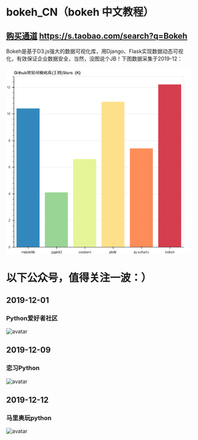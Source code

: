 # bokeh_CN（bokeh 中文教程）  
## [购买通道](https://s.taobao.com/search?q=Bokeh) https://s.taobao.com/search?q=Bokeh  

Bokeh是基于D3.js强大的数据可视化库，用Django、Flask实现数据动态可视化，有效保证企业数据安全，当然，没图说个JB！下图数据采集于2019-12：

  
![avatar](bokeh_plot.png)  

  
# 以下公众号，值得关注一波：）  
## 2019-12-01
### Python爱好者社区  
![avatar](https://mp.weixin.qq.com/mp/qrcode?scene=10000004&size=102&__biz=MzI5NDY1MjQzNA==&mid=2247491051&idx=5&sn=b888b7f1ec2eeb1b01d26d42134f0c4e&send_time=)  

## 2019-12-09 
### 恋习Python
![avatar](https://mp.weixin.qq.com/mp/qrcode?scene=10000004&size=102&__biz=MzIzNTg3MDQyMQ==&mid=2247486086&idx=3&sn=bcc1b8a2da392a67b9f4e61ec6a8c16c&send_time=)

## 2019-12-12  
### 马里奥玩python   
![avatar](https://mp.weixin.qq.com/mp/qrcode?scene=10000004&size=102&__biz=MzUyNjg4Mjc1OA==&mid=2247484312&idx=1&sn=c617b6efa9c4e1ead1ee9cc3ea60265d&send_time=)   
